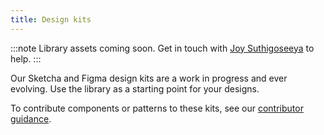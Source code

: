 ```yaml
---
title: Design kits
---
```


:::note
Library assets coming soon. Get in touch with [Joy Suthigoseeya](mailto:joy.suthigoseeya@hackney.gov.uk) to help.
:::

Our Sketcha and Figma design kits are a work in progress and ever evolving. Use the library as a starting point for your designs.

To contribute components or patterns to these kits, see our [contributor guidance](/contributing/introduction).
